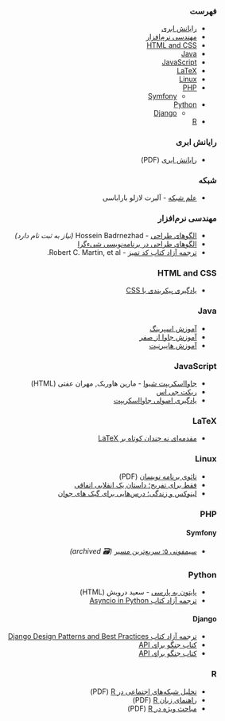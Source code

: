 <div dir="rtl">

### فهرست

* [رایانش ابری](#%D8%B1%D8%A7%DB%8C%D8%A7%D9%86%D8%B4-%D8%A7%D8%A8%D8%B1%DB%8C)&rlm;
* [مهندسی نرم‌افزار](#%D9%85%D9%87%D9%86%D8%AF%D8%B3%DB%8C-%D9%86%D8%B1%D9%85%E2%80%8C%D8%A7%D9%81%D8%B2%D8%A7%D8%B1)&rlm;
* [HTML and CSS](#html-and-css)
* [Java](#java)
* [JavaScript](#javascript)
* [LaTeX](#latex)
* [Linux](#linux)
* [PHP](#php)
    * [Symfony](#symfony)
* [Python](#python)
    * [Django](#django)
* [R](#r)


### رایانش ابری&rlm;

* [رایانش ابری](http://docs.occc.ir/books/Main%20Book-20110110_2.pdf)&rlm; (PDF)


### شبکه&rlm;

* [علم شبکه](http://networksciencebook.com)&rlm; - آلبرت لازلو باراباسی&rlm;


### مهندسی نرم‌افزار&rlm;

* [الگوهای طراحی](https://holosen.net/what-is-design-pattern/)&rlm; - Hossein Badrnezhad&rlm; *(نیاز به ثبت نام دارد)*
* [الگوهای طراحی در برنامه‌نویسی شیء‌گرا](https://github.com/khajavi/Practical-Design-Patterns)&rlm;
* [ترجمه آزاد کتاب کد تمیز](https://codetamiz.vercel.app)&rlm; - Robert C. Martin, et al.&rlm;


### HTML and CSS&rlm;

* [یادگیری پیکربندی با CSS&rlm;](http://fa.learnlayout.com)


### Java&rlm;

* [آموزش اسپرينگ](https://github.com/raaminz/training/tree/master/slides/spring)&rlm;
* [آموزش جاوا از صفر](https://toplearn.com/courses/85/%D8%A2%D9%85%D9%88%D8%B2%D8%B4-%D8%AC%D8%A7%D9%88%D8%A7-%D8%A7%D8%B2-%D8%B5%D9%81%D8%B1)&rlm;
* [آموزش هايبرنيت](https://github.com/raaminz/training/tree/master/slides/hibernate)&rlm;


### JavaScript&rlm;

* [جاوااسکریپت شیوا](http://eloquentjs.ir)&rlm; - مارین هاوربک&rlm;, مهران عفتی&rlm; (HTML)
* [ریکت جی اس](https://github.com/reactjs/fa.reactjs.org)&rlm;
* [یادگیری اصولی جاوااسکریپت](https://github.com/Mariotek/BetterUnderstandingOfJavascript)&rlm;


### LaTeX&rlm;

* [مقدمه‌ای نه چندان کوتاه بر LaTeX&rlm;](http://www.ctan.org/tex-archive/info/lshort/persian)


### Linux&rlm;

* [تائوی برنامه نویسان](https://aidinhut.com/fa/books/the_tao_of_programming.pdf)&rlm; (PDF)
* [فقط برای تفریح؛ داستان یک انقلابی اتفاقی](https://linuxstory.ir)&rlm;
* [لینوکس و زندگی؛‌ درس‌هایی برای گیک های جوان](https://linuxbook.ir)&rlm;


### PHP&rlm;

#### Symfony&rlm;

* [سیمفونی ۵: سریع‌ترین مسیر](https://web.archive.org/web/20210122133755/https://symfony.com/doc/current/the-fast-track/fa/index.html)&rlm; *(:card_file_box: archived)*


### Python&rlm;

* [پایتون به پارسی](https://python.coderz.ir)&rlm; - سعید درویش&rlm; (HTML)
* [ترجمه آزاد کتاب Asyncio in Python&rlm;](https://github.com/ftg-iran/aip-persian)&rlm;


#### Django&rlm;

* [ترجمه آزاد کتاب Django Design Patterns and Best Practices&rlm;](https://github.com/ftg-iran/ddpabp-persian)&rlm;
* [کتاب جنگو برای API&lrm;](https://github.com/mthri/dfp-persian)&rlm;
* [کتاب جنگو برای API&lrm;](https://github.com/ftg-iran/dfa-persian)&rlm;


### R&rlm;

* [تحلیل شبکه‌های اجتماعی در R&rlm;](http://cran.r-project.org/doc/contrib/Raeesi-SNA_in_R_in_Farsi.pdf)&rlm; (PDF)
* [راهنمای زبان R&rlm;](http://cran.r-project.org/doc/contrib/Mousavi-R-lang_in_Farsi.pdf)&rlm; (PDF)
* [مباحث ویژه در R&rlm;](http://cran.r-project.org/doc/contrib/Mousavi-R_topics_in_Farsi.pdf)&rlm; (PDF)

</div>
